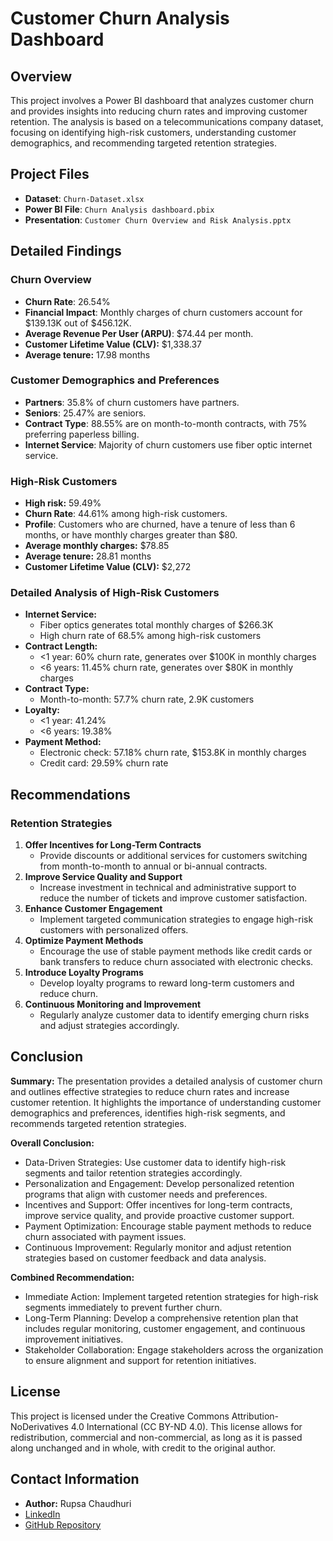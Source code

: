 # Customer Churn Analysis Dashboard

## Overview
This project involves a Power BI dashboard that analyzes customer churn and provides insights into reducing churn rates and improving customer retention. The analysis is based on a telecommunications company dataset, focusing on identifying high-risk customers, understanding customer demographics, and recommending targeted retention strategies.

## Project Files
- **Dataset**: `Churn-Dataset.xlsx`
- **Power BI File**: `Churn Analysis dashboard.pbix`
- **Presentation**: `Customer Churn Overview and Risk Analysis.pptx`

## Detailed Findings

### Churn Overview
- **Churn Rate**: 26.54%
- **Financial Impact**: Monthly charges of churn customers account for $139.13K out of $456.12K.
- **Average Revenue Per User (ARPU)**: $74.44 per month.
- **Customer Lifetime Value (CLV):** $1,338.37
- **Average tenure:** 17.98 months


### Customer Demographics and Preferences
- **Partners**: 35.8% of churn customers have partners.
- **Seniors**: 25.47% are seniors.
- **Contract Type**: 88.55% are on month-to-month contracts, with 75% preferring paperless billing.
- **Internet Service**: Majority of churn customers use fiber optic internet service.

### High-Risk Customers
- **High risk:** 59.49%
- **Churn Rate**: 44.61% among high-risk customers.
- **Profile**: Customers who are churned, have a tenure of less than 6 months, or have monthly charges greater than $80.
- **Average monthly charges:** $78.85
- **Average tenure:** 28.81 months
- **Customer Lifetime Value (CLV):** $2,272 
### Detailed Analysis of High-Risk Customers
- **Internet Service:**
  - Fiber optics generates total monthly charges of $266.3K
  - High churn rate of 68.5% among high-risk customers 
- **Contract Length:**
  - <1 year: 60% churn rate, generates over $100K in monthly charges
  - <6 years: 11.45% churn rate, generates over $80K in monthly charges 
- **Contract Type:**
  - Month-to-month: 57.7% churn rate, 2.9K customers
 - **Loyalty:**
   - <1 year: 41.24%
   - <6 years: 19.38% 
- **Payment Method:**
  - Electronic check: 57.18% churn rate, $153.8K in monthly charges
  - Credit card: 29.59% churn rate


## Recommendations
### Retention Strategies
1. **Offer Incentives for Long-Term Contracts**
   - Provide discounts or additional services for customers switching from month-to-month to annual or bi-annual contracts.
2. **Improve Service Quality and Support**
   - Increase investment in technical and administrative support to reduce the number of tickets and improve customer satisfaction.
3. **Enhance Customer Engagement**
   - Implement targeted communication strategies to engage high-risk customers with personalized offers.
4. **Optimize Payment Methods**
   - Encourage the use of stable payment methods like credit cards or bank transfers to reduce churn associated with electronic checks.
5. **Introduce Loyalty Programs**
   - Develop loyalty programs to reward long-term customers and reduce churn.
6. **Continuous Monitoring and Improvement**
   - Regularly analyze customer data to identify emerging churn risks and adjust strategies accordingly.

## Conclusion
**Summary:** The presentation provides a detailed analysis of customer churn and outlines effective strategies to reduce churn rates and increase customer retention. It highlights the importance of understanding customer demographics and preferences, identifies high-risk segments, and recommends targeted retention strategies.

**Overall Conclusion:**
- Data-Driven Strategies: Use customer data to identify high-risk segments and tailor retention strategies accordingly.
- Personalization and Engagement: Develop personalized retention programs that align with customer needs and preferences.
- Incentives and Support: Offer incentives for long-term contracts, improve service quality, and provide proactive customer support.
- Payment Optimization: Encourage stable payment methods to reduce churn associated with payment issues.
- Continuous Improvement: Regularly monitor and adjust retention strategies based on customer feedback and data analysis.

**Combined Recommendation:**
- Immediate Action: Implement targeted retention strategies for high-risk segments immediately to prevent further churn.
- Long-Term Planning: Develop a comprehensive retention plan that includes regular monitoring, customer engagement, and continuous improvement initiatives.
- Stakeholder Collaboration: Engage stakeholders across the organization to ensure alignment and support for retention initiatives.


## License
This project is licensed under the Creative Commons Attribution-NoDerivatives 4.0 International (CC BY-ND 4.0). This license allows for redistribution, commercial and non-commercial, as long as it is passed along unchanged and in whole, with credit to the original author.
## Contact Information
- **Author:** Rupsa Chaudhuri
- [LinkedIn](https://www.linkedin.com/in/rupsa-chaudhuri/)
- [GitHub Repository](https://github.com/rupsa723?tab=repositories)


